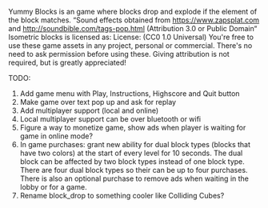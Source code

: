 Yummy Blocks is an game where blocks drop and explode if the element of the block matches.
“Sound effects obtained from https://www.zapsplat.com and http://soundbible.com/tags-pop.html (Attribution 3.0 or Public Domain“
Isometric blocks is licensed as:
License: (CC0 1.0 Universal) You're free to use these game assets in any project, personal or commercial. There's no need to ask permission before using these. Giving attribution is not required, but is greatly appreciated!

TODO:
1. Add game menu with Play, Instructions, Highscore and Quit button  
2. Make game over text pop up and ask for replay  
3. Add multiplayer support (local and online)  
4. Local multiplayer support can be over bluetooth or wifi  
5. Figure a way to monetize game, show ads when player is waiting for game in online mode?  
6. In game purchases: grant new ability for dual block types (blocks that have two colors) at the start of every level for 10 seconds. The dual block can be affected by two block types instead of one block type. There are four dual block types so their can be up to four purchases. There is also an optional purchase to remove ads when waiting in the lobby or for a game.  
7. Rename block_drop to something cooler like Colliding Cubes?  
